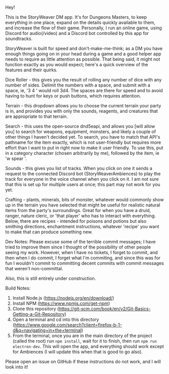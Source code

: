 Hey!

This is the StoryWeaver DM app. It's for Dungeons Masters, to keep everything in one place, expand on the details quickly available to them, and increase the flow of their game.
Personally, I run an online game, using Discord for audio(/video) and a Discord bot controlled by this app for soundtracks.

StoryWeaver is built for speed and don’t-make-me-think; as a DM you have enough things going on in your head during a game and a good helper app needs to require as little attention as possible. That being said, it might not function exactly as you would expect; here's a quick overview of the features and their quirks.

Dice Roller - this gives you the result of rolling any number of dice with any number of sides. Delimit the numbers with a space, and submit with a space, ie, '3 4 ' would roll 3d4. The spaces are there for speed and to avoid having to hunt for keys or push buttons, which requires attention.

Terrain - this dropdown allows you to choose the current terrain your party is in, and provides you with only the sounds, reagents, and creatures that are appropriate to that terrain.

Search - this uses the open-source dnd5eapi, and allows you [will allow you] to search for weapons, equipment, monsters, and likely a couple of other things I haven't decided yet. To search, you have to match that API's pathname for the item exactly, which is not user-friendly but requires more effort than I want to put in right now to make it user friendly. To use this, put in a category character (chosen arbitrarily by me), followed by the item, ie 'w spear '.

Sounds - this gives you list of tracks. When you click on one it sends a request to the connected Discord bot (StoryWeaverAmbiences) to play the track for everyone in the voice channel when you click on it. I am not sure that this is set up for multiple users at once; this part may not work for you yet.

Crafting - plants, minerals, bits of monster, whatever would commonly show up in the terrain you have selected that might be useful for realistic natural items from the party's surroundings. Great for when you have a druid, ranger, nature cleric, or 'that player' who has to interact with everything. Below, there are recipes - intended for poisons and potions but also smithing directions, enchantment instructions, whatever 'recipe' you want to make that can produce something new.


Dev Notes:
Please excuse some of the terrible commit messages; I have tried to improve them since I thought of the possibility of other people seeing my work. However, when I have no tickets, I forget to commit, and then when I do commit, I forget what I'm commiting, and since this was for fun I wouldn't commit to committing decent commits with commit messages that weren't non-committal.

Also, this is still entirely under construction.

Build Notes:

1. Install Node.js (https://nodejs.org/en/download/)
2. Install NPM (https://www.npmjs.com/get-npm)
3. Clone this repository (https://git-scm.com/book/en/v2/Git-Basics-Getting-a-Git-Repository)
4. Open a terminal and cd into this directory (https://www.google.com/search?client=firefox-b-1-d&q=navigating+in+the+terminal)
5. From the terminal, once you are in the main directory of the project (called the root) run `npm install`, wait for it to finish, then run `npm run electron-dev`. This will open the app, and everything should work except for Ambiences (I will update this when that is good to go also).

Please open an issue on GitHub if these instructions do not work, and I will look into it! 